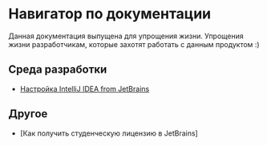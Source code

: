 # Навигатор по документации

Данная документация выпущена для упрощения жизни. Упрощения жизни разработчикам, которые захотят работать с данным продуктом :)


Среда разработки
---
* [Настройка IntelliJ IDEA from JetBrains](setting_idea.md)

Другое
---
* [Как получить студенческую лицензию в JetBrains]